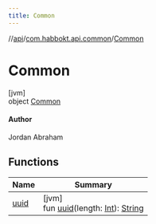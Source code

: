 ```yaml
---
title: Common
---
```

//[api](../../../index.html)/[com.habbokt.api.common](../index.html)/[Common](index.html)



# Common



[jvm]\
object [Common](index.html)

#### Author



Jordan Abraham



## Functions


| Name | Summary |
|---|---|
| [uuid](uuid.html) | [jvm]<br>fun [uuid](uuid.html)(length: [Int](https://kotlinlang.org/api/latest/jvm/stdlib/kotlin/-int/index.html)): [String](https://kotlinlang.org/api/latest/jvm/stdlib/kotlin/-string/index.html) |

